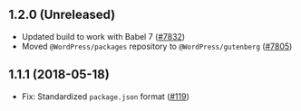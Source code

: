 ## 1.2.0 (Unreleased)

- Updated build to work with Babel 7 ([#7832](https://github.com/WordPress/gutenberg/pull/7832))
- Moved `@WordPress/packages` repository to `@WordPress/gutenberg` ([#7805](https://github.com/WordPress/gutenberg/pull/7805))

## 1.1.1 (2018-05-18)

- Fix: Standardized `package.json` format  ([#119](https://github.com/WordPress/packages/pull/119))
